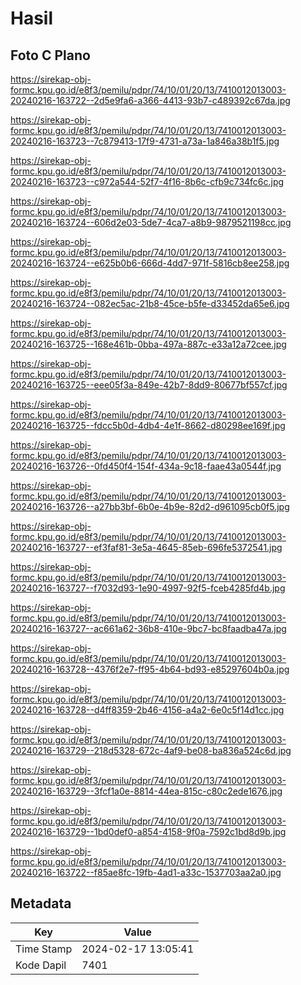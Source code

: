# Hasil

## Foto C Plano

https://sirekap-obj-formc.kpu.go.id/e8f3/pemilu/pdpr/74/10/01/20/13/7410012013003-20240216-163722--2d5e9fa6-a366-4413-93b7-c489392c67da.jpg

https://sirekap-obj-formc.kpu.go.id/e8f3/pemilu/pdpr/74/10/01/20/13/7410012013003-20240216-163723--7c879413-17f9-4731-a73a-1a846a38b1f5.jpg

https://sirekap-obj-formc.kpu.go.id/e8f3/pemilu/pdpr/74/10/01/20/13/7410012013003-20240216-163723--c972a544-52f7-4f16-8b6c-cfb9c734fc6c.jpg

https://sirekap-obj-formc.kpu.go.id/e8f3/pemilu/pdpr/74/10/01/20/13/7410012013003-20240216-163724--606d2e03-5de7-4ca7-a8b9-9879521198cc.jpg

https://sirekap-obj-formc.kpu.go.id/e8f3/pemilu/pdpr/74/10/01/20/13/7410012013003-20240216-163724--e625b0b6-666d-4dd7-971f-5816cb8ee258.jpg

https://sirekap-obj-formc.kpu.go.id/e8f3/pemilu/pdpr/74/10/01/20/13/7410012013003-20240216-163724--082ec5ac-21b8-45ce-b5fe-d33452da65e6.jpg

https://sirekap-obj-formc.kpu.go.id/e8f3/pemilu/pdpr/74/10/01/20/13/7410012013003-20240216-163725--168e461b-0bba-497a-887c-e33a12a72cee.jpg

https://sirekap-obj-formc.kpu.go.id/e8f3/pemilu/pdpr/74/10/01/20/13/7410012013003-20240216-163725--eee05f3a-849e-42b7-8dd9-80677bf557cf.jpg

https://sirekap-obj-formc.kpu.go.id/e8f3/pemilu/pdpr/74/10/01/20/13/7410012013003-20240216-163725--fdcc5b0d-4db4-4e1f-8662-d80298ee169f.jpg

https://sirekap-obj-formc.kpu.go.id/e8f3/pemilu/pdpr/74/10/01/20/13/7410012013003-20240216-163726--0fd450f4-154f-434a-9c18-faae43a0544f.jpg

https://sirekap-obj-formc.kpu.go.id/e8f3/pemilu/pdpr/74/10/01/20/13/7410012013003-20240216-163726--a27bb3bf-6b0e-4b9e-82d2-d961095cb0f5.jpg

https://sirekap-obj-formc.kpu.go.id/e8f3/pemilu/pdpr/74/10/01/20/13/7410012013003-20240216-163727--ef3faf81-3e5a-4645-85eb-696fe5372541.jpg

https://sirekap-obj-formc.kpu.go.id/e8f3/pemilu/pdpr/74/10/01/20/13/7410012013003-20240216-163727--f7032d93-1e90-4997-92f5-fceb4285fd4b.jpg

https://sirekap-obj-formc.kpu.go.id/e8f3/pemilu/pdpr/74/10/01/20/13/7410012013003-20240216-163727--ac661a62-36b8-410e-9bc7-bc8faadba47a.jpg

https://sirekap-obj-formc.kpu.go.id/e8f3/pemilu/pdpr/74/10/01/20/13/7410012013003-20240216-163728--4376f2e7-ff95-4b64-bd93-e85297604b0a.jpg

https://sirekap-obj-formc.kpu.go.id/e8f3/pemilu/pdpr/74/10/01/20/13/7410012013003-20240216-163728--d4ff8359-2b46-4156-a4a2-6e0c5f14d1cc.jpg

https://sirekap-obj-formc.kpu.go.id/e8f3/pemilu/pdpr/74/10/01/20/13/7410012013003-20240216-163729--218d5328-672c-4af9-be08-ba836a524c6d.jpg

https://sirekap-obj-formc.kpu.go.id/e8f3/pemilu/pdpr/74/10/01/20/13/7410012013003-20240216-163729--3fcf1a0e-8814-44ea-815c-c80c2ede1676.jpg

https://sirekap-obj-formc.kpu.go.id/e8f3/pemilu/pdpr/74/10/01/20/13/7410012013003-20240216-163729--1bd0def0-a854-4158-9f0a-7592c1bd8d9b.jpg

https://sirekap-obj-formc.kpu.go.id/e8f3/pemilu/pdpr/74/10/01/20/13/7410012013003-20240216-163722--f85ae8fc-19fb-4ad1-a33c-1537703aa2a0.jpg


## Metadata

| Key        | Value               |
| ---------- | ------------------- |
| Time Stamp | 2024-02-17 13:05:41 |
| Kode Dapil | 7401                |



